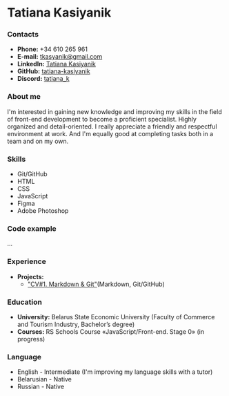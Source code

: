 # Tatiana Kasiyanik

### Contacts
* __Phone:__ +34 610 265 961
* __E-mail:__ tkasyanik@gmail.com
* __LinkedIn:__ [Tatiana Kasiyanik](https://www.linkedin.com/in/tatiana-kasiyanik-ba04b7257)
* __GitHub:__ [tatiana-kasiyanik](https://github.com/tatiana-kasiyanik)
* __Discord:__ [tatiana_k](https://discord.com/channels/@tatiana_k#9386)

### About me
I'm interested in gaining new knowledge and improving my skills in the field of front-end development to become a proficient specialist. Highly organized and detail-oriented. I really appreciate a friendly and respectful environment at work. And I'm equally good at completing tasks both in a team and on my own.

### Skills
* Git/GitHub
* HTML
* CSS
* JavaScript
* Figma
* Adobe Photoshop

### Code example
...

### Experience
* __Projects:__
  -  ["CV#1. Markdown & Git"](https://tatiana-kasiyanik.github.io/rsschool-cv/cv)(Markdown, Git/GitHub)

### Education
* __University:__ Belarus State Economic University (Faculty of Commerce and Tourism Industry, Bachelor’s degree)
* __Courses:__ RS Schools Course «JavaScript/Front-end. Stage 0» (in progress)

### Language
* English - Intermediate (I'm improving my language skills with a tutor)
* Belarusian - Native
* Russian - Native